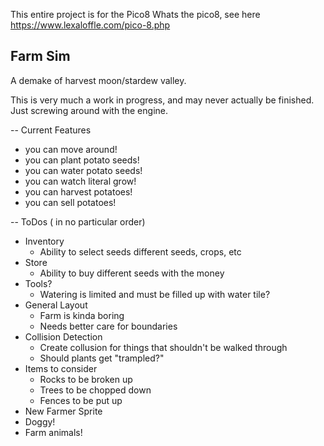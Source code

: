 This entire project is for the Pico8 
Whats the pico8, see here <https://www.lexaloffle.com/pico-8.php>

## Farm Sim
A demake of harvest moon/stardew valley. 

This is very much a work in progress, and may never actually be finished. Just screwing around with the engine.

-- Current Features
 - you can move around!
 - you can plant potato seeds!
 - you can water potato seeds!
 - you can watch literal grow!
 - you can harvest potatoes!
 - you can sell potatoes!



-- ToDos ( in no particular order)
- Inventory
    - Ability to select seeds different seeds, crops, etc
- Store 
    - Ability to buy different seeds with the money
- Tools?
    - Watering is limited and must be filled up with water tile?
- General Layout
    - Farm is kinda boring 
    - Needs better care for boundaries
- Collision Detection
    - Create collusion for things that shouldn't be walked through
    - Should plants get "trampled?"
- Items to consider
    - Rocks to be broken up
    - Trees to be chopped down
    - Fences to be put up
- New Farmer Sprite
- Doggy!
- Farm animals!
    




